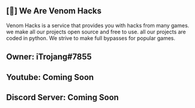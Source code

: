 ## [💜] We Are Venom Hacks
Venom Hacks is a service that provides you with hacks from many games. we make all our projects open source and free to use. all our projects are coded in python.
We strive to make full bypasses for popular games.

## Owner: iTrojang#7855
## Youtube: Coming Soon
## Discord Server: Coming Soon
